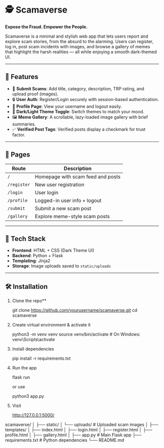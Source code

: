 # 🕵️ Scamaverse

**Expose the Fraud. Empower the People.**

Scamaverse is a minimal and stylish web app that lets users report and explore scam stories, from the absurd to the alarming. Users can register, log in, post scam incidents with images, and browse a gallery of memes that highlight the harsh realities — all while enjoying a smooth dark-themed UI.

---

## 📸 Features

- 📝 **Submit Scams**: Add title, category, description, TRP rating, and upload proof (images).
- 🔒 **User Auth**: Register/Login securely with session-based authentication.
- 🧾 **Profile Page**: View your username and logout easily.
- 🎨 **Dark/Light Theme Toggle**: Switch themes to match your mood.
- 🖼️ **Meme Gallery**: A scrollable, lazy-loaded image gallery with brief summaries.
- ✅ **Verified Post Tags**: Verified posts display a checkmark for trust factor.

---

## 🚀 Pages

| Route           | Description                        |
|----------------|------------------------------------|
| `/`            | Homepage with scam feed and posts  |
| `/register`    | New user registration              |
| `/login`       | User login                         |
| `/profile`     | Logged-in user info + logout       |
| `/submit`      | Submit a new scam post             |
| `/gallery`     | Explore meme-style scam posts      |

---

## 🧩 Tech Stack

- **Frontend**: HTML + CSS (Dark Theme UI)
- **Backend**: Python + Flask
- **Templating**: Jinja2
- **Storage**: Image uploads saved to `static/uploads`

---

## 🛠️ Installation

1. Clone the repo**
   
   git clone https://github.com/yourusername/scamaverse.git
   cd scamaverse

2. Create virtual environment & activate it

    python3 -m venv venv
    source venv/bin/activate   # On Windows: venv\Scripts\activate

3. Install dependencies

    pip install -r requirements.txt

4. Run the app

    flask run

    or use
    
    python3 app.py

5. Visit

    http://127.0.0.1:5000/
    

scamaverse/
│
├── static/
│   └── uploads/          # Uploaded scam images
│
├── templates/
│   ├── index.html
│   ├── login.html
│   ├── register.html
│   ├── profile.html
│   ├── gallery.html
│
├── app.py                # Main Flask app
├── requirements.txt      # Python dependencies
└── README.md

